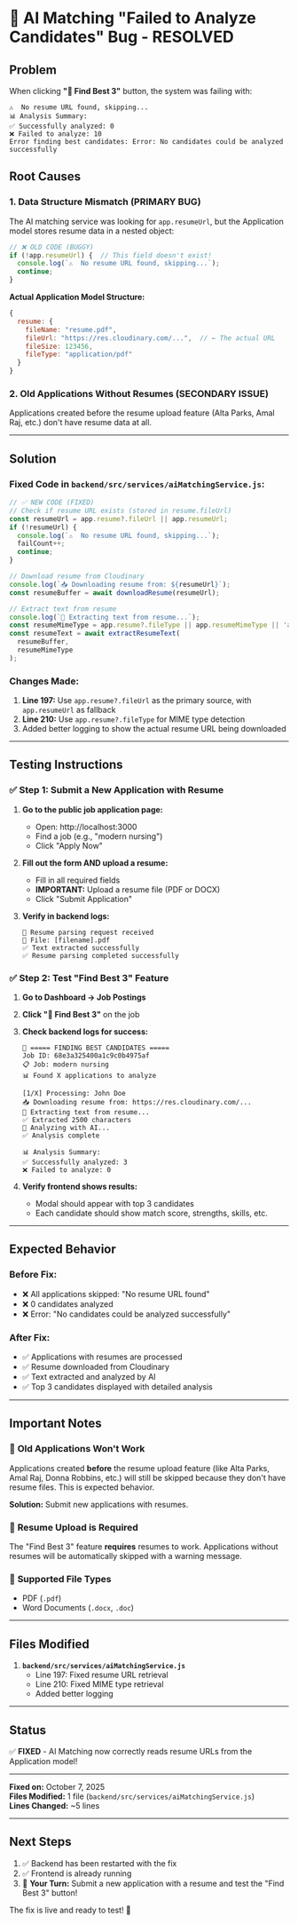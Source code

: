 # 🐛 AI Matching "Failed to Analyze Candidates" Bug - RESOLVED

## Problem
When clicking **"🎯 Find Best 3"** button, the system was failing with:
```
⚠️  No resume URL found, skipping...
📊 Analysis Summary:
✅ Successfully analyzed: 0
❌ Failed to analyze: 10
Error finding best candidates: Error: No candidates could be analyzed successfully
```

## Root Causes

### 1. **Data Structure Mismatch** (PRIMARY BUG)
The AI matching service was looking for `app.resumeUrl`, but the Application model stores resume data in a nested object:
```javascript
// ❌ OLD CODE (BUGGY)
if (!app.resumeUrl) {  // This field doesn't exist!
  console.log(`⚠️  No resume URL found, skipping...`);
  continue;
}
```

**Actual Application Model Structure:**
```javascript
{
  resume: {
    fileName: "resume.pdf",
    fileUrl: "https://res.cloudinary.com/...",  // ← The actual URL
    fileSize: 123456,
    fileType: "application/pdf"
  }
}
```

### 2. **Old Applications Without Resumes** (SECONDARY ISSUE)
Applications created before the resume upload feature (Alta Parks, Amal Raj, etc.) don't have resume data at all.

---

## Solution

### Fixed Code in `backend/src/services/aiMatchingService.js`:

```javascript
// ✅ NEW CODE (FIXED)
// Check if resume URL exists (stored in resume.fileUrl)
const resumeUrl = app.resume?.fileUrl || app.resumeUrl;
if (!resumeUrl) {
  console.log(`⚠️  No resume URL found, skipping...`);
  failCount++;
  continue;
}

// Download resume from Cloudinary
console.log(`📥 Downloading resume from: ${resumeUrl}`);
const resumeBuffer = await downloadResume(resumeUrl);

// Extract text from resume
console.log(`📝 Extracting text from resume...`);
const resumeMimeType = app.resume?.fileType || app.resumeMimeType || 'application/pdf';
const resumeText = await extractResumeText(
  resumeBuffer,
  resumeMimeType
);
```

### Changes Made:
1. **Line 197:** Use `app.resume?.fileUrl` as the primary source, with `app.resumeUrl` as fallback
2. **Line 210:** Use `app.resume?.fileType` for MIME type detection
3. Added better logging to show the actual resume URL being downloaded

---

## Testing Instructions

### ✅ **Step 1: Submit a New Application with Resume**

1. **Go to the public job application page:**
   - Open: http://localhost:3000
   - Find a job (e.g., "modern nursing")
   - Click "Apply Now"

2. **Fill out the form AND upload a resume:**
   - Fill in all required fields
   - **IMPORTANT:** Upload a resume file (PDF or DOCX)
   - Click "Submit Application"

3. **Verify in backend logs:**
   ```
   🚀 Resume parsing request received
   📄 File: [filename].pdf
   ✅ Text extracted successfully
   ✅ Resume parsing completed successfully
   ```

### ✅ **Step 2: Test "Find Best 3" Feature**

1. **Go to Dashboard → Job Postings**
2. **Click "🎯 Find Best 3"** on the job
3. **Check backend logs for success:**
   ```
   🎯 ===== FINDING BEST CANDIDATES =====
   Job ID: 68e3a325400a1c9c0b4975af
   📋 Job: modern nursing
   📊 Found X applications to analyze
   
   [1/X] Processing: John Doe
   📥 Downloading resume from: https://res.cloudinary.com/...
   📝 Extracting text from resume...
   ✅ Extracted 2500 characters
   🤖 Analyzing with AI...
   ✅ Analysis complete
   
   📊 Analysis Summary:
   ✅ Successfully analyzed: 3
   ❌ Failed to analyze: 0
   ```

4. **Verify frontend shows results:**
   - Modal should appear with top 3 candidates
   - Each candidate should show match score, strengths, skills, etc.

---

## Expected Behavior

### Before Fix:
- ❌ All applications skipped: "No resume URL found"
- ❌ 0 candidates analyzed
- ❌ Error: "No candidates could be analyzed successfully"

### After Fix:
- ✅ Applications with resumes are processed
- ✅ Resume downloaded from Cloudinary
- ✅ Text extracted and analyzed by AI
- ✅ Top 3 candidates displayed with detailed analysis

---

## Important Notes

### 📌 **Old Applications Won't Work**
Applications created **before** the resume upload feature (like Alta Parks, Amal Raj, Donna Robbins, etc.) will still be skipped because they don't have resume files. This is expected behavior.

**Solution:** Submit new applications with resumes.

### 📌 **Resume Upload is Required**
The "Find Best 3" feature **requires** resumes to work. Applications without resumes will be automatically skipped with a warning message.

### 📌 **Supported File Types**
- PDF (`.pdf`)
- Word Documents (`.docx`, `.doc`)

---

## Files Modified

1. **`backend/src/services/aiMatchingService.js`**
   - Line 197: Fixed resume URL retrieval
   - Line 210: Fixed MIME type retrieval
   - Added better logging

---

## Status
✅ **FIXED** - AI Matching now correctly reads resume URLs from the Application model!

---

**Fixed on:** October 7, 2025  
**Files Modified:** 1 file (`backend/src/services/aiMatchingService.js`)  
**Lines Changed:** ~5 lines

---

## Next Steps

1. ✅ Backend has been restarted with the fix
2. ✅ Frontend is already running
3. 🎯 **Your Turn:** Submit a new application with a resume and test the "Find Best 3" button!

The fix is live and ready to test! 🚀
